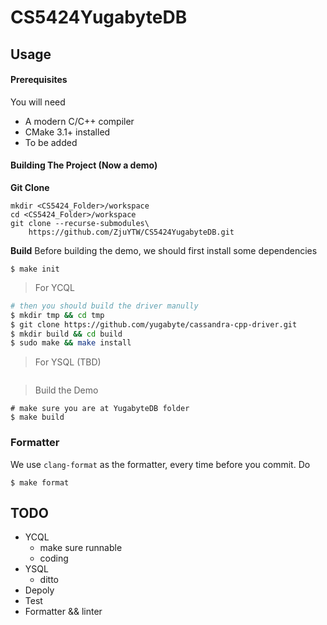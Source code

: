# CS5424YugabyteDB

## Usage
#### Prerequisites
You will need
* A modern C/C++ compiler
* CMake 3.1+ installed
* To be added

#### Building The Project (Now a demo)
**Git Clone**
```
mkdir <CS5424_Folder>/workspace
cd <CS5424_Folder>/workspace 
git clone --recurse-submodules\
    https://github.com/ZjuYTW/CS5424YugabyteDB.git

```

**Build**
Before building the demo, we should first install some dependencies
```
$ make init
```
> For YCQL
```bash
# then you should build the driver manully
$ mkdir tmp && cd tmp
$ git clone https://github.com/yugabyte/cassandra-cpp-driver.git
$ mkdir build && cd build
$ sudo make && make install
```
> For YSQL (TBD)
```
```
> Build the Demo
```
# make sure you are at YugabyteDB folder
$ make build
```

### Formatter
We use `clang-format` as the formatter, every time before you commit. Do
```
$ make format
```

## TODO
* YCQL
  * make sure runnable
  * coding
* YSQL
  * ditto
* Depoly
* Test
* Formatter && linter

